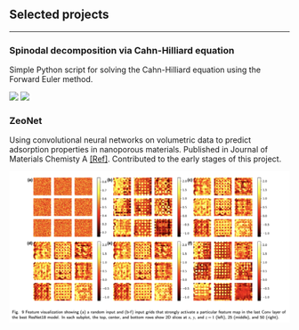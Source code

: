 ## Selected projects

---

### Spinodal decomposition via Cahn-Hilliard equation

Simple Python script for solving the Cahn-Hilliard equation using the Forward Euler method.

<p>
  <img src="/assets/gifs/spinodal-decomposition_D-100_gamma-0.5_p-0.gif" width="400" />
  <img src="/assets/gifs/spinodal-decomposition_D-100_gamma-0.5_p-0.4.gif" width="400" />
</p>

### ZeoNet

Using convolutional neural networks on volumetric data to predict adsorption properties in nanoporous materials. Published in Journal of Materials Chemisty A <a href="https://pubs.rsc.org/en/content/articlelanding/2023/ta/d3ta01911j">[Ref]</a>. Contributed to the early stages of this project.

<p>
  <img src="assets/imgs/saliency-maps.png" width="800" />
</p>

